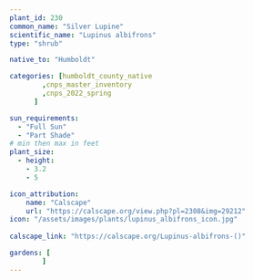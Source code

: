 ```yaml
---
plant_id: 230 
common_name: "Silver Lupine"
scientific_name: "Lupinus albifrons"
type: "shrub"

native_to: "Humboldt"

categories: [humboldt_county_native
        ,cnps_master_inventory
        ,cnps_2022_spring
      ]

sun_requirements:
  - "Full Sun"
  - "Part Shade"
# min then max in feet
plant_size:
  - height: 
    - 3.2 
    - 5

icon_attribution: 
    name: "Calscape"
    url: "https://calscape.org/view.php?pl=2308&img=29212"
icon: "/assets/images/plants/lupinus_albifrons_icon.jpg"
 
calscape_link: "https://calscape.org/Lupinus-albifrons-()"

gardens: [
        ]
---
```








